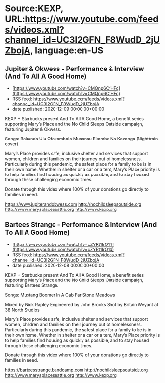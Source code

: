 # Source:KEXP, URL:https://www.youtube.com/feeds/videos.xml?channel_id=UC3I2GFN_F8WudD_2jUZbojA, language:en-US

## Jupiter & Okwess - Performance & Interview (And To All A Good Home)
 - [https://www.youtube.com/watch?v=CMQnp6CfHFc](https://www.youtube.com/watch?v=CMQnp6CfHFc)
 - RSS feed: https://www.youtube.com/feeds/videos.xml?channel_id=UC3I2GFN_F8WudD_2jUZbojA
 - date published: 2020-12-09 00:00:00+00:00

KEXP + Starbucks present And To All A Good Home, a benefit series supporting Mary’s Place and the No Child Sleeps Outside campaign, featuring Jupiter & Okwess.

Songs:
Bakunda Ulu
Ofakombolo
Musonsu
Ekombe
Na Kozonga (Nighttrain cover)

Mary’s Place provides safe, inclusive shelter and services that support women, children and families on their journey out of homelessness. Particularly during this pandemic, the safest place for a family to be is in their own home. Whether in shelter or a car or a tent, Mary’s Place priority is to help families find housing as quickly as possible, and to stay housed through these challenging economic times.

Donate through this video where 100% of your donations go directly to families in need.

https://www.jupiterandokwess.com
http://nochildsleepsoutside.org
http://www.marysplaceseattle.org
http://www.kexp.org

## Bartees Strange - Performance & Interview (And To All A Good Home)
 - [https://www.youtube.com/watch?v=cZYRt1IrO14](https://www.youtube.com/watch?v=cZYRt1IrO14)
 - RSS feed: https://www.youtube.com/feeds/videos.xml?channel_id=UC3I2GFN_F8WudD_2jUZbojA
 - date published: 2020-12-08 00:00:00+00:00

KEXP + Starbucks present And To All A Good Home, a benefit series supporting Mary’s Place and the No Child Sleeps Outside campaign, featuring Bartees Strange.

Songs:
Mustang
Boomer
In A Cab
Far
Stone Meadows

Mixed by Nick Rapley
Engineered by John Brooks
Shot by Britain Weyant at 38 North Studios

Mary’s Place provides safe, inclusive shelter and services that support women, children and families on their journey out of homelessness. Particularly during this pandemic, the safest place for a family to be is in their own home. Whether in shelter or a car or a tent, Mary’s Place priority is to help families find housing as quickly as possible, and to stay housed through these challenging economic times.

Donate through this video where 100% of your donations go directly to families in need.

https://barteesstrange.bandcamp.com
http://nochildsleepsoutside.org
http://www.marysplaceseattle.org
http://www.kexp.org


